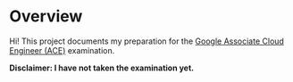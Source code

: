 # Overview

Hi! This project documents my preparation for the [Google Associate Cloud Engineer (ACE)](https://cloud.google.com/certification/cloud-engineer) examination.

**Disclaimer: I have not taken the examination yet.**
